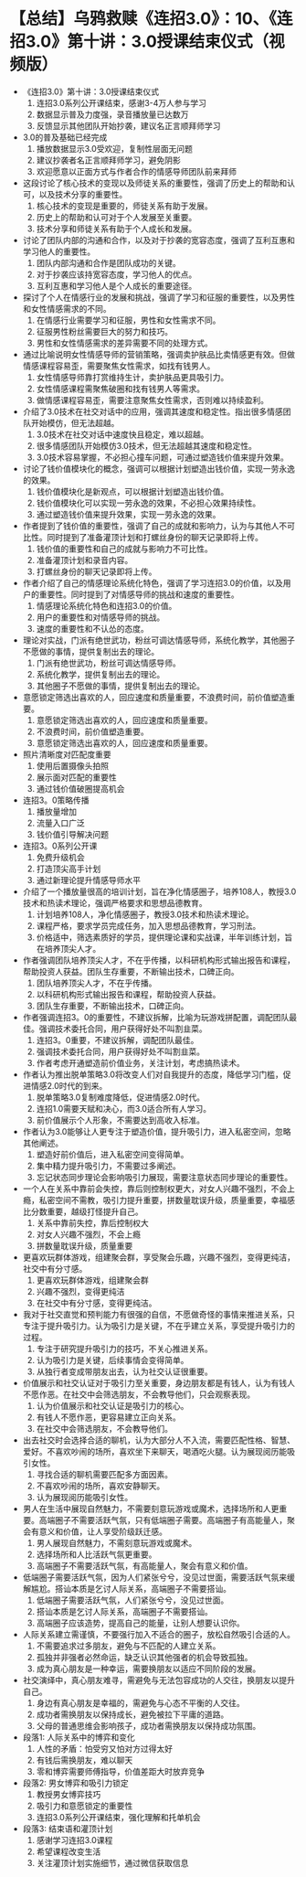 # 【总结】乌鸦救赎《连招3.0》：10、《连招3.0》第十讲：3.0授课结束仪式（视频版）

-   《连招3.0》第十讲：3.0授课结束仪式
    1.  连招3.0系列公开课结束，感谢3-4万人参与学习
    2.  数据显示普及力度强，录音播放量已达数万
    3.  反馈显示其他团队开始抄袭，建议名正言顺拜师学习
-   3.0的普及基础已经完成
    1.  播放数据显示3.0受欢迎，复制性层面无问题
    2.  建议抄袭者名正言顺拜师学习，避免阴影
    3.  欢迎愿意以正面方式与作者合作的情感导师团队前来拜师
-   这段讨论了核心技术的变现以及师徒关系的重要性，强调了历史上的帮助和认可，以及技术分享的重要性。
    1.  核心技术的变现是重要的，师徒关系有助于发展。
    2.  历史上的帮助和认可对于个人发展至关重要。
    3.  技术分享和师徒关系有助于个人成长和发展。
-   讨论了团队内部的沟通和合作，以及对于抄袭的宽容态度，强调了互利互惠和学习他人的重要性。
    1.  团队内部沟通和合作是团队成功的关键。
    2.  对于抄袭应该持宽容态度，学习他人的优点。
    3.  互利互惠和学习他人是个人成长的重要途径。
-   探讨了个人在情感行业的发展和挑战，强调了学习和征服的重要性，以及男性和女性情感需求的不同。
    1.  在情感行业需要学习和征服，男性和女性需求不同。
    2.  征服男性粉丝需要巨大的努力和技巧。
    3.  男性和女性情感需求的差异需要不同的处理方式。
-   通过比喻说明女性情感导师的营销策略，强调卖护肤品比卖情感更有效。但做情感课程容易歪，需要聚焦女性需求，如找有钱男人。
    1.  女性情感导师靠打赏维持生计，卖护肤品更具吸引力。
    2.  女性情感课程需聚焦破圈和找有钱男人等需求。
    3.  做情感课程容易歪，需要注意聚焦女性需求，否则难以持续盈利。
-   介绍了3.0技术在社交对话中的应用，强调其速度和稳定性。指出很多情感团队开始模仿，但无法超越。
    1.  3.0技术在社交对话中速度快且稳定，难以超越。
    2.  很多情感团队开始模仿3.0技术，但无法超越其速度和稳定性。
    3.  3.0技术容易掌握，不必担心撞车问题，可通过塑造钱价值来提升效果。
-   讨论了钱价值模块化的概念，强调可以根据计划塑造出钱价值，实现一劳永逸的效果。
    1.  钱价值模块化是新观点，可以根据计划塑造出钱价值。
    2.  钱价值模块化可以实现一劳永逸的效果，不必担心效果持续性。
    3.  通过塑造钱价值来提升效果，实现一劳永逸的效果。
-   作者提到了钱价值的重要性，强调了自己的成就和影响力，认为与其他人不可比性。同时提到了准备灌顶计划和打螺丝身份的聊天记录即将上传。
    1.  钱价值的重要性和自己的成就与影响力不可比性。
    2.  准备灌顶计划和录音内容。
    3.  打螺丝身份的聊天记录即将上传。
-   作者介绍了自己的情感理论系统化特色，强调了学习连招3.0的价值，以及用户的重要性。同时提到了对情感导师的挑战和速度的重要性。
    1.  情感理论系统化特色和连招3.0的价值。
    2.  用户的重要性和对情感导师的挑战。
    3.  速度的重要性和不认怂的态度。
-   理论对实战，门派有绝世武功，粉丝可调达情感导师，系统化教学，其他圈子不愿做的事情，提供复制出去的理论。
    1.  门派有绝世武功，粉丝可调达情感导师。
    2.  系统化教学，提供复制出去的理论。
    3.  其他圈子不愿做的事情，提供复制出去的理论。
-   意愿锁定筛选出喜欢的人，回应速度和质量重要，不浪费时间，前价值塑造重要。
    1.  意愿锁定筛选出喜欢的人，回应速度和质量重要。
    2.  不浪费时间，前价值塑造重要。
    3.  意愿锁定筛选出喜欢的人，回应速度和质量重要。
-   照片清晰度对匹配度重要
    1.  使用后置摄像头拍照
    2.  展示面对匹配的重要性
    3.  通过钱价值破圈提高机会
-   连招3。0策略传播
    1.  播放量增加
    2.  流量入口广泛
    3.  钱价值引导解决问题
-   连招3。0系列公开课
    1.  免费升级机会
    2.  打造顶尖高手计划
    3.  通过新理论提升情感导师水平
-   介绍了一个播放量很高的培训计划，旨在净化情感圈子，培养108人，教授3.0技术和热读术理论，强调严格要求和思想品德教育。
    1.  计划培养108人，净化情感圈子，教授3.0技术和热读术理论。
    2.  课程严格，要求学员完成任务，加入思想品德教育，学习刑法。
    3.  价格适中，筛选素质好的学员，提供理论课和实战课，半年训练计划，旨在培养顶尖人才。
-   作者强调团队培养顶尖人才，不在乎传播，以科研机构形式输出报告和课程，帮助投资人获益。团队生存重要，不断输出技术，口碑正向。
    1.  团队培养顶尖人才，不在乎传播。
    2.  以科研机构形式输出报告和课程，帮助投资人获益。
    3.  团队生存重要，不断输出技术，口碑正向。
-   作者强调连招3。0的重要性，不建议拆解，比喻为玩游戏拼配置，调配团队最佳。强调技术委托合同，用户获得好处不叫割韭菜。
    1.  连招3。0重要，不建议拆解，调配团队最佳。
    2.  强调技术委托合同，用户获得好处不叫割韭菜。
    3.  作者考虑开通塑造前价值业务，关注计划，考虑搞热读术。
-   作者认为推出脱单策略3.0将改变人们对自我提升的态度，降低学习门槛，促进情感2.0时代的到来。
    1.  脱单策略3.0复制难度降低，促进情感2.0时代。
    2.  连招1.0需要天赋和决心，而3.0适合所有人学习。
    3.  前价值展示个人形象，不需要达到高收入标准。
-   作者认为3.0能够让人更专注于塑造价值，提升吸引力，进入私密空间，忽略其他阐述。
    1.  塑造好前价值后，进入私密空间变得简单。
    2.  集中精力提升吸引力，不需要过多阐述。
    3.  忘记状态同步理论会影响吸引力展现，需要注意状态同步理论的重要性。
-   一个人在关系中靠前会失控，靠后则控制权更大，对女人兴趣不强烈，不会上瘾，私密空间不需教，吸引力提升重要，拼数量耽误升级，质量重要，幸福感比分数重要，越级打怪提升自己。
    1.  关系中靠前失控，靠后控制权大
    2.  对女人兴趣不强烈，不会上瘾
    3.  拼数量耽误升级，质量重要
-   更喜欢玩群体游戏，组建聚会群，享受聚会乐趣，兴趣不强烈，变得更纯洁，社交中有分寸感。
    1.  更喜欢玩群体游戏，组建聚会群
    2.  兴趣不强烈，变得更纯洁
    3.  在社交中有分寸感，变得更纯洁。
-   我对于社交直觉和预判能力有很强的自信，不愿做奇怪的事情来推进关系，只专注于提升吸引力。认为吸引力是关键，不在乎建立关系，享受提升吸引力的过程。
    1.  专注于研究提升吸引力的技巧，不关心推进关系。
    2.  认为吸引力是关键，后续事情会变得简单。
    3.  从独行者变成带朋友出去，认为社交认证很重要。
-   价值展示和社交认证对于吸引力至关重要，身边朋友都是有钱人，认为有钱人不愿作恶。在社交中会筛选朋友，不会教导他们，只会观察表现。
    1.  认为价值展示和社交认证是吸引力的核心。
    2.  有钱人不愿作恶，更容易建立正向关系。
    3.  在社交中会筛选朋友，不会教导他们。
-   出去社交时会选择合适的聊机，认为大部分人不入流，需要匹配性格、智慧、爱好。不喜欢吵闹的场所，喜欢坐下来聊天，喝酒吃火腿。认为展现阅历能吸引女性。
    1.  寻找合适的聊机需要匹配多方面因素。
    2.  不喜欢吵闹的场所，喜欢安静聊天。
    3.  认为展现阅历能吸引女性。
-   男人在生活中展现自然魅力，不需要刻意玩游戏或魔术，选择场所和人更重要。高端圈子不需要活跃气氛，只有低端圈子需要。高端圈子有高能量人，聚会有意义和价值，让人享受阶级跃迁感。
    1.  男人展现自然魅力，不需刻意玩游戏或魔术。
    2.  选择场所和人比活跃气氛更重要。
    3.  高端圈子不需要活跃气氛，有高能量人，聚会有意义和价值。
-   低端圈子需要活跃气氛，因为人们紧张兮兮，没见过世面，需要活跃气氛来缓解尴尬。搭讪本质是乞讨人际关系，高端圈子不需要搭讪。
    1.  低端圈子需要活跃气氛，人们紧张兮兮，没见过世面。
    2.  搭讪本质是乞讨人际关系，高端圈子不需要搭讪。
    3.  高端圈子应该造势，提高自己的能量，让别人想要认识你。
-   人际关系建立需谨慎，不要强行加入不适合的圈子，放松自然吸引合适的人。
    1.  不需要追求过多朋友，避免与不匹配的人建立关系。
    2.  孤独并非强者必然命运，缺乏认识其他强者的机会导致孤独。
    3.  成为真心朋友是一种幸运，需要换朋友以适应不同阶段的发展。
-   社交演绎中，真心朋友难寻，需避免与无法包容成功的人交往，换朋友以提升自己。
    1.  身边有真心朋友是幸福的，需避免与心态不平衡的人交往。
    2.  成功者需换朋友以保持成长，避免被拉下平庸的道路。
    3.  父母的普通思维会影响孩子，成功者需换朋友以保持成功氛围。
-   段落1: 人际关系中的博弈和变化
    1.  人性的矛盾：怕受穷又怕对方过得太好
    2.  有钱后需换朋友，难以聊天
    3.  零和博弈需要师傅指导，价值差距大时放弃竞争
-   段落2: 男女博弈和吸引力锁定
    1.  教授男女博弈技巧
    2.  吸引力和意愿锁定的重要性
    3.  连招3.0系列公开课结束，强化理解和托单机会
-   段落3: 结束语和灌顶计划
    1.  感谢学习连招3.0课程
    2.  希望课程改变生活
    3.  关注灌顶计划实施细节，通过微信获取信息